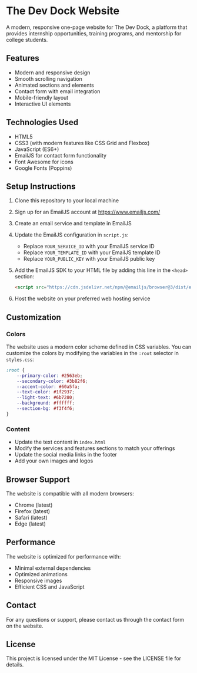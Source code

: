 # The Dev Dock Website

A modern, responsive one-page website for The Dev Dock, a platform that provides internship opportunities, training programs, and mentorship for college students.

## Features

- Modern and responsive design
- Smooth scrolling navigation
- Animated sections and elements
- Contact form with email integration
- Mobile-friendly layout
- Interactive UI elements

## Technologies Used

- HTML5
- CSS3 (with modern features like CSS Grid and Flexbox)
- JavaScript (ES6+)
- EmailJS for contact form functionality
- Font Awesome for icons
- Google Fonts (Poppins)

## Setup Instructions

1. Clone this repository to your local machine
2. Sign up for an EmailJS account at https://www.emailjs.com/
3. Create an email service and template in EmailJS
4. Update the EmailJS configuration in `script.js`:
   - Replace `YOUR_SERVICE_ID` with your EmailJS service ID
   - Replace `YOUR_TEMPLATE_ID` with your EmailJS template ID
   - Replace `YOUR_PUBLIC_KEY` with your EmailJS public key

5. Add the EmailJS SDK to your HTML file by adding this line in the `<head>` section:
   ```html
   <script src="https://cdn.jsdelivr.net/npm/@emailjs/browser@3/dist/email.min.js"></script>
   ```

6. Host the website on your preferred web hosting service

## Customization

### Colors
The website uses a modern color scheme defined in CSS variables. You can customize the colors by modifying the variables in the `:root` selector in `styles.css`:

```css
:root {
    --primary-color: #2563eb;
    --secondary-color: #3b82f6;
    --accent-color: #60a5fa;
    --text-color: #1f2937;
    --light-text: #6b7280;
    --background: #ffffff;
    --section-bg: #f3f4f6;
}
```

### Content
- Update the text content in `index.html`
- Modify the services and features sections to match your offerings
- Update the social media links in the footer
- Add your own images and logos

## Browser Support

The website is compatible with all modern browsers:
- Chrome (latest)
- Firefox (latest)
- Safari (latest)
- Edge (latest)

## Performance

The website is optimized for performance with:
- Minimal external dependencies
- Optimized animations
- Responsive images
- Efficient CSS and JavaScript

## Contact

For any questions or support, please contact us through the contact form on the website.

## License

This project is licensed under the MIT License - see the LICENSE file for details. 